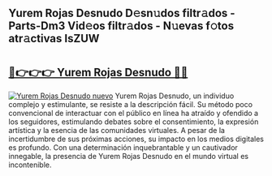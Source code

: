 ## Yurem Rojas Desnudo D𝚎sn𝚞dos filtr𝚊dos - Parts-Dm3 Vid𝚎os filtr𝚊dos - N𝚞evas f𝚘tos atr𝚊ctivas IsZUW

# <h2><a href="http://mbduw2a.tromn.icu/?c=Yurem+Rojas+Desnudo">🔗👉👉👉 Yurem Rojas Desnudo 🔗🔗</a></h2>

[![Yurem Rojas Desnudo nuevo](https://i.imgur.com/pEAQMta.gif)](http://mbduw2a.tromn.icu/?c=Yurem+Rojas+Desnudo)
Yurem Rojas Desnudo, un individuo complejo y estimulante, se resiste a la descripción fácil. Su método poco convencional de interactuar con el público en línea ha atraído y ofendido a los seguidores, estimulando debates sobre el consentimiento, la expresión artística y la esencia de las comunidades virtuales. A pesar de la incertidumbre de sus próximas acciones, su impacto en los medios digitales es profundo. Con una determinación inquebrantable y un cautivador innegable, la presencia de Yurem Rojas Desnudo en el mundo virtual es incontenible.
